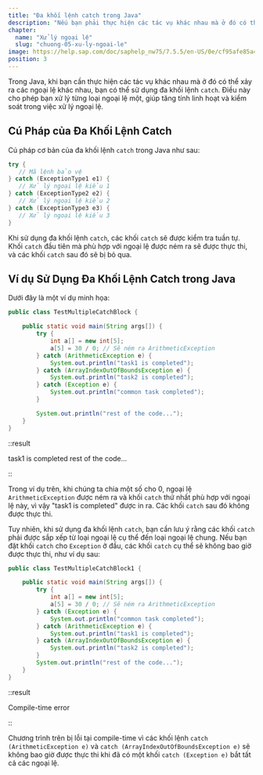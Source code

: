 ```yaml
---
title: "Đa khối lệnh catch trong Java"
description: "Nếu bạn phải thực hiện các tác vụ khác nhau mà ở đó có thể xảy ra các ngoại lệ khác nhau, hãy sử dụng đa khối lệnh catch trong java, bài này chúng ta cùng nhau tìm hiểu về đa khối lệnh catch trong java"
chapter:
  name: "Xử lý ngoại lệ"
  slug: "chuong-05-xu-ly-ngoai-le"
image: https://help.sap.com/doc/saphelp_nw75/7.5.5/en-US/0e/cf95afe85a470193719866cabd50db/loioc52db5d8c14148c2adec3d36716dea51_LowRes.png
position: 3
---
```


Trong Java, khi bạn cần thực hiện các tác vụ khác nhau mà ở đó có thể xảy ra các ngoại lệ khác nhau, bạn có thể sử dụng đa khối lệnh `catch`. Điều này cho phép bạn xử lý từng loại ngoại lệ một, giúp tăng tính linh hoạt và kiểm soát trong việc xử lý ngoại lệ.

## Cú Pháp của Đa Khối Lệnh Catch

Cú pháp cơ bản của đa khối lệnh `catch` trong Java như sau:

```java
try {
   // Mã lệnh bảo vệ
} catch (ExceptionType1 e1) {
   // Xử lý ngoại lệ kiểu 1
} catch (ExceptionType2 e2) {
   // Xử lý ngoại lệ kiểu 2
} catch (ExceptionType3 e3) {
   // Xử lý ngoại lệ kiểu 3
}
```

Khi sử dụng đa khối lệnh `catch`, các khối `catch` sẽ được kiểm tra tuần tự. Khối `catch` đầu tiên mà phù hợp với ngoại lệ được ném ra sẽ được thực thi, và các khối `catch` sau đó sẽ bị bỏ qua.

## Ví dụ Sử Dụng Đa Khối Lệnh Catch trong Java

Dưới đây là một ví dụ minh họa:

```java
public class TestMultipleCatchBlock {

    public static void main(String args[]) {
        try {
            int a[] = new int[5];
            a[5] = 30 / 0; // Sẽ ném ra ArithmeticException
        } catch (ArithmeticException e) {
            System.out.println("task1 is completed");
        } catch (ArrayIndexOutOfBoundsException e) {
            System.out.println("task2 is completed");
        } catch (Exception e) {
            System.out.println("common task completed");
        }

        System.out.println("rest of the code...");
    }
}
```

::result

task1 is completed
rest of the code...

::

Trong ví dụ trên, khi chúng ta chia một số cho 0, ngoại lệ `ArithmeticException` được ném ra và khối `catch` thứ nhất phù hợp với ngoại lệ này, vì vậy "task1 is completed" được in ra. Các khối `catch` sau đó không được thực thi.

Tuy nhiên, khi sử dụng đa khối lệnh `catch`, bạn cần lưu ý rằng các khối `catch` phải được sắp xếp từ loại ngoại lệ cụ thể đến loại ngoại lệ chung. Nếu bạn đặt khối `catch` cho `Exception` ở đầu, các khối `catch` cụ thể sẽ không bao giờ được thực thi, như ví dụ sau:

```java
public class TestMultipleCatchBlock1 {

    public static void main(String args[]) {
        try {
            int a[] = new int[5];
            a[5] = 30 / 0; // Sẽ ném ra ArithmeticException
        } catch (Exception e) {
            System.out.println("common task completed");
        } catch (ArithmeticException e) {
            System.out.println("task1 is completed");
        } catch (ArrayIndexOutOfBoundsException e) {
            System.out.println("task2 is completed");
        }
        System.out.println("rest of the code...");
    }
}
```

::result

Compile-time error

::

Chương trình trên bị lỗi tại compile-time vì các khối lệnh `catch (ArithmeticException e)` và `catch (ArrayIndexOutOfBoundsException e)` sẽ không bao giờ được thực thi khi đã có một khối `catch (Exception e)` bắt tất cả các ngoại lệ.
